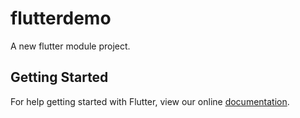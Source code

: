 # flutterdemo

A new flutter module project.

## Getting Started

For help getting started with Flutter, view our online
[documentation](https://flutter.io/).
